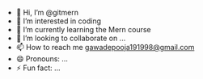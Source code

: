 - 👋 Hi, I’m @gitmern
- 👀 I’m interested in coding
- 🌱 I’m currently learning the Mern course
- 💞️ I’m looking to collaborate on ...
- 📫 How to reach me gawadepooja191998@gmail.com
- 😄 Pronouns: ...
- ⚡ Fun fact: ...

<!---
gitmern/gitmern is a ✨ special ✨ repository because its `README.md` (this file) appears on your GitHub profile.
You can click the Preview link to take a look at your changes.
--->
